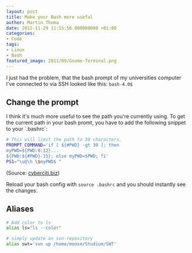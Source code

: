 ```yaml
---
layout: post
title: Make your Bash more useful
author: Martin Thoma
date: 2012-11-29 11:15:56.000000000 +01:00
categories:
- Code
tags:
- Linux
- Bash
featured_image: 2011/09/Gnome-Terminal.png
---
```

I just had the problem, that the bash prompt of my universities 
computer I've connected to via SSH looked like this:
`bash-4.0$`

<h2>Change the prompt</h2>
I think it's much more useful to see the path you're currently using.
To get the current path in your bash promt, you have to add the 
following snippet to your `.bashrc`:

```bash
# This will limit the path to 30 characters.
PROMPT_COMMAND='if [ ${#PWD} -gt 30 ]; then 
myPWD=${PWD:0:12}...
${PWD:${#PWD}-15}; else myPWD=$PWD; fi'
PS1="\u@\h \$myPWD$ "
```

(Source: <a href="http://www.cyberciti.biz/tips/howto-linux-unix-bash-shell-setup-prompt.html">cyberciti.biz</a>)

Reload your bash config with `source .bashrc` and you should 
instantly see the changes.

<h2>Aliases</h2>

```bash
# Add color to ls
alias ls="ls --color"
```

```bash
# simply update an svn-repository
alias swt='svn up /home/moose/Studium/SWT'
```
